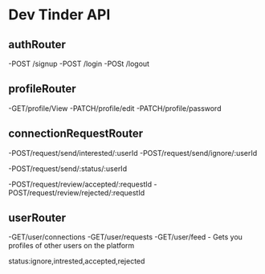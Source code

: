 # Dev Tinder API

## authRouter
-POST /signup
-POST /login
-POSt /logout

## profileRouter
-GET/profile/View
-PATCH/profile/edit
-PATCH/profile/password

## connectionRequestRouter
-POST/request/send/interested/:userId
-POST/request/send/ignore/:userId
<!-- Single API for both ignore & interested -->
-POST/request/send/:status/:userId


-POST/request/review/accepted/:requestId
-POST/request/review/rejected/:requestId

## userRouter
-GET/user/connections
-GET/user/requests
-GET/user/feed - Gets you profiles of other users on the platform

status:ignore,intrested,accepted,rejected
